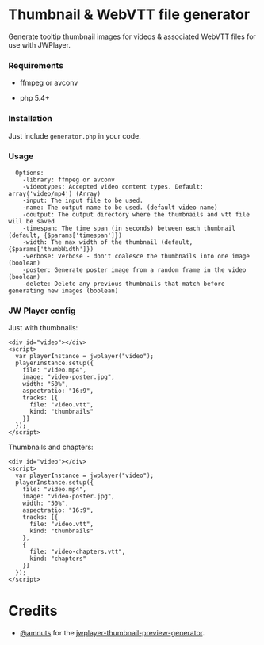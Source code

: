 # Thumbnail & WebVTT file generator
Generate tooltip thumbnail images for videos & associated WebVTT files for use with JWPlayer.

### Requirements

* ffmpeg or avconv

* php 5.4+

### Installation
Just include `generator.php` in your code.

### Usage

```
  Options:
    -library: ffmpeg or avconv
    -videotypes: Accepted video content types. Default: array('video/mp4') (Array)
    -input: The input file to be used.
    -name: The output name to be used. (default video name)
    -ooutput: The output directory where the thumbnails and vtt file will be saved
    -timespan: The time span (in seconds) between each thumbnail (default, {$params['timespan']})
    -width: The max width of the thumbnail (default, {$params['thumbWidth']})
    -verbose: Verbose - don't coalesce the thumbnails into one image (boolean)
    -poster: Generate poster image from a random frame in the video (boolean)
    -delete: Delete any previous thumbnails that match before generating new images (boolean)
```

### JW Player config
Just with thumbnails:
```
<div id="video"></div>
<script>
  var playerInstance = jwplayer("video");
  playerInstance.setup({
    file: "video.mp4",
    image: "video-poster.jpg",
    width: "50%",
    aspectratio: "16:9",
    tracks: [{
      file: "video.vtt",
      kind: "thumbnails"
    }]
  });
</script>
```

Thumbnails and chapters:
```
<div id="video"></div>
<script>
  var playerInstance = jwplayer("video");
  playerInstance.setup({
    file: "video.mp4",
    image: "video-poster.jpg",
    width: "50%",
    aspectratio: "16:9",
    tracks: [{
      file: "video.vtt",
      kind: "thumbnails"
    },
    {
      file: "video-chapters.vtt",
      kind: "chapters"
    }]
  });
</script>
```

# Credits

* [@amnuts](https://github.com/amnuts) for the [jwplayer-thumbnail-preview-generator](https://github.com/amnuts/jwplayer-thumbnail-preview-generator).
